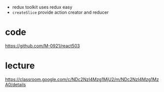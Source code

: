 - redux toolkit uses redux easy
- `createSlice` provide action creator and reducer

# code

https://github.com/M-0921/react503

# lecture

https://classroom.google.com/c/NDc2NzI4Mzg1MjU2/m/NDc2NzI4Mzg1MzA0/details
